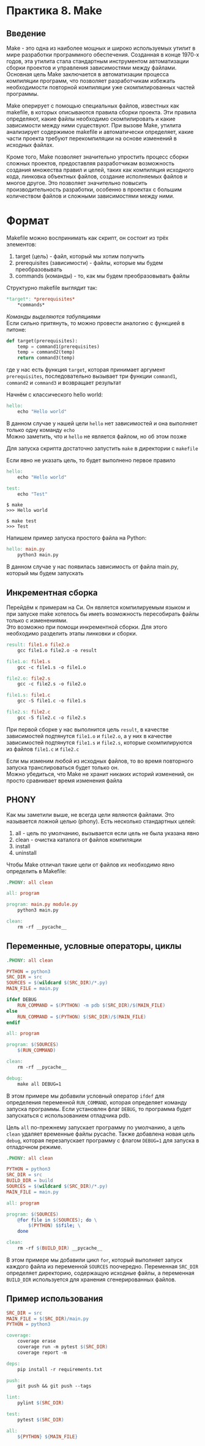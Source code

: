 # Практика 8. Make

## Введение

Make - это одна из наиболее мощных и широко используемых утилит в мире разработки программного обеспечения. Созданная в конце 1970-х годов, эта утилита стала стандартным инструментом автоматизации сборки проектов и управления зависимостями между файлами. Основная цель Make заключается в автоматизации процесса компиляции программ, что позволяет разработчикам избежать необходимости повторной компиляции уже скомпилированных частей программы.  

Make оперирует с помощью специальных файлов, известных как makefile, в которых описываются правила сборки проекта. Эти правила определяют, какие файлы необходимо скомпилировать и какие зависимости между ними существуют. При вызове Make, утилита анализирует содержимое makefile и автоматически определяет, какие части проекта требуют перекомпиляции на основе изменений в исходных файлах.  

Кроме того, Make позволяет значительно упростить процесс сборки сложных проектов, предоставляя разработчикам возможность создания множества правил и целей, таких как компиляция исходного кода, линковка объектных файлов, создание исполняемых файлов и многое другое. Это позволяет значительно повысить производительность разработки, особенно в проектах с большим количеством файлов и сложными зависимостями между ними.

# Формат

Makefile можно воспринимать как скрипт, он состоит из трёх элементов:

1. target (цель) - файл, который мы хотим получить
1. prerequisites (зависимости) - файлы, которые мы будем преобразовывать
1. commands (команды) - то, как мы будем преобразовывать файлы

Структурно makefile выглядит так:

```makefile
*target*: *prerequisites*
    *commands*
```

*Команды выделяются табуляциями*  
Если сильно притянуть, то можно провести аналогию с функцией в питоне:

```python
def target(prerequisites):
    temp = command1(prerequisites)
    temp = command2(temp)
    return command3(temp)
```

где у нас есть функция `target`, которая принимает аргумент `prerequisites`, последовательно вызывает три функции `command1`, `command2` и `command3` и возвращает результат  

Начнём с классического hello world:

```makefile
hello: 
    echo "Hello world"
```

В данном случае у нашей цели `hello` нет зависимостей и она выполняет только одну команду `echo`  
Можно заметить, что и `hello` не является файлом, но об этом позже

Для запуска скрипта достаточно запустить `make` в директории с `makefile`

Если явно не указать цель, то будет выполнено первое правило

```makefile
hello: 
    echo "Hello world"

test:
    echo "Test"
```

```text
$ make
>>> Hello world

$ make test
>>> Test 
```

Напишем пример запуска простого файла на Python:

```makefile
hello: main.py
    python3 main.py
```

В данном случае у нас появилась зависимость от файла main.py, который мы будем запускать

## Инкрементная сборка

Перейдём к примерам на Си. Он является компилируемым языком и при запуске make хотелось бы иметь возможность пересобирать файлы только с изменениями.  
Это возможно при помощи инкрементной сборки.
Для этого необходимо разделить этапы линковки и сборки.  

```makefile
result: file1.o file2.o
    gcc file1.o file2.o -o result

file1.o: file1.s
    gcc -c file1.s -o file1.o

file2.o: file2.s
    gcc -c file2.s -o file2.o

file1.s: file1.c
    gcc -S file1.c -o file1.s

file2.s: file2.c
    gcc -S file2.c -o file2.s
```

При первой сборке у нас выполнится цель `result`, в качестве зависимостей подтянутся `file1.o` и `file2.o`, а у них в качестве зависимостей подтянутся `file1.s` и `file2.s`, которые скомпилируются из файлов `file1.c` и `file2.c`

Если мы изменим любой из исходных файлов, то во время повторного запуска транслироваться будет только он.  
Можно убедиться, что Make не хранит никаких историй изменений, он просто сравнивает время изменения файла

## PHONY

Как мы заметили выше, не всегда цели являются файлами. Это называется ложной целью (phony).
Есть несколько стандартных целей:

1. all - цель по умолчанию, вызывается если цель не была указана явно
1. сlean - очистка каталога от файлов компиляции
1. install
1. uninstall

Чтобы Make отличал такие цели от файлов их необходимо явно определить в Makefile:

```makefile
.PHONY: all clean

all: program

program: main.py module.py
    python3 main.py

clean:
    rm -rf __pycache__
```

## Переменные, условные операторы, циклы

```makefile
.PHONY: all clean

PYTHON = python3
SRC_DIR = src
SOURCES = $(wildcard $(SRC_DIR)/*.py)
MAIN_FILE = main.py

ifdef DEBUG
    RUN_COMMAND = $(PYTHON) -m pdb $(SRC_DIR)/$(MAIN_FILE)
else
    RUN_COMMAND = $(PYTHON) $(SRC_DIR)/$(MAIN_FILE)
endif

all: program

program: $(SOURCES)
    $(RUN_COMMAND)

clean:
    rm -rf __pycache__

debug:
    make all DEBUG=1
```

В этом примере мы добавили условный оператор `ifdef` для определения переменной `RUN_COMMAND`, которая определяет команду запуска программы. Если установлен флаг `DEBUG`, то программа будет запускаться с использованием отладчика pdb.

Цель `all` по-прежнему запускает программу по умолчанию, а цель `clean` удаляет временные файлы pycache. Также добавлена новая цель `debug`, которая перезапускает программу с флагом `DEBUG=1` для запуска в отладочном режиме.  

```makefile
.PHONY: all clean

PYTHON = python3
SRC_DIR = src
BUILD_DIR = build
SOURCES = $(wildcard $(SRC_DIR)/*.py)
MAIN_FILE = main.py

all: program

program: $(SOURCES)
    @for file in $(SOURCES); do \
        $(PYTHON) $$file; \
    done

clean:
    rm -rf $(BUILD_DIR) __pycache__
```

В этом примере мы добавили цикл `for`, который выполняет запуск каждого файла из переменной `SOURCES` поочередно. Переменная `SRC_DIR` определяет директорию, содержащую исходные файлы, а переменная `BUILD_DIR` используется для хранения сгенерированных файлов.  

## Пример использования

```makefile
SRC_DIR = src
MAIN_FILE = $(SRC_DIR)/main.py
PYTHON = python3

coverage:
    coverage erase
    coverage run -m pytest $(SRC_DIR)
    coverage report -m

deps:
    pip install -r requirements.txt

push:
    git push && git push --tags

lint:
    pylint $(SRC_DIR)

test:
    pytest $(SRC_DIR)

all:
    ${PYTHON} ${MAIN_FILE}
```
